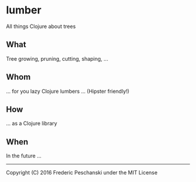 # lumber
All things Clojure about trees

## What

Tree growing, pruning, cutting, shaping, ...

## Whom

... for you lazy Clojure lumbers ...
(Hipster friendly!)

## How

... as a Clojure library

## When

In the future ...

----
Copyright (C) 2016 Frederic Peschanski under the MIT License

